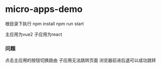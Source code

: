 # micro-apps-demo
根目录下执行
npm install
npm run start

主应用为vue2 子应用为react

### 问题
点击主应用的按钮切换路由  子应用无法跳转页面 
浏览器前进后退可以成功跳转
